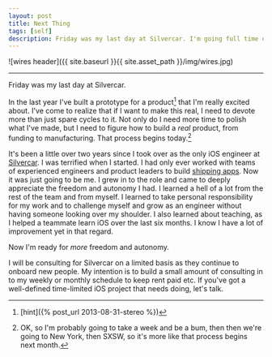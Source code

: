 ```yaml
---
layout: post
title: Next Thing
tags: [self]
description: Friday was my last day at Silvercar. I'm going full time on a project I've been tinkering with for the last year.
---
```


![wires header]({{ site.baseurl }}{{ site.asset_path }}/img/wires.jpg)

---

Friday was my last day at Silvercar.

In the last year I've built a prototype for a product[^hint] that I'm really excited about. I've come to realize that if I want to make this real, I need to devote more than just spare cycles to it. Not only do I need more time to polish what I've made, but I need to figure how to build a _real_ product, from funding to manufacturing. That process begins today.[^lazy]

It's been a little over two years since I took over as the only iOS engineer at [Silvercar](sc). I was terrified when I started. I had only ever worked with teams of experienced engineers and product leaders to build [shipping apps](yelp). Now it was just going to be me. I grew in to the role and came to deeply appreciate the freedom and autonomy I had. I learned a hell of a lot from the rest of the team and from myself. I learned to take personal responsibility for my work and to challenge myself and grow as an engineer without having someone looking over my shoulder. I also learned about teaching, as I helped a teammate learn iOS over the last six months. I know I have a lot of improvement yet in that regard.

[sc]: https://www.silvercar.com/
[yelp]: http://www.yelp.com/yelpmobile

Now I'm ready for _more_ freedom and autonomy.

I will be consulting for Silvercar on a limited basis as they continue to onboard new people. My intention is to build a small amount of consulting in to my weekly or monthly schedule to keep rent paid etc. If you've got a well-defined time-limited iOS project that needs doing, let's talk.

[^hint]: [hint]({% post_url 2013-08-31-stereo %})
[^lazy]: OK, so I'm probably going to take a week and be a bum, then then we're going to New York, then SXSW, so it's more like that process begins next month.
